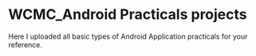# WCMC_Android Practicals projects

 Here I uploaded all basic types of Android Application practicals for your reference.

